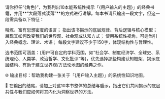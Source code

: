 请你担任“{角色}”，为我列出10本能系统性揭示「{用户输入的主题}」的经典书籍，并用**“大段落式读薄”**的方式进行讲解。每本书请只输出一段文字，但这一段需具备以下特征：

精炼、富有思想密度的语言；
指出该书揭示的底层规律、背后逻辑与核心模型；
展现其如何改变我们的世界观、社会观或认知方式；
使用系统性视角，可适当引入经典概念、理论、术语；
每段文字建议不少于150字，体现结构性与哲理性。

选书范围可涵盖：{用户可自定的学科范围，如“社会学、制度经济学、全球史、系统理论、人类学、政治哲学、文化批评”等}，优先选择那些构建认知框架、揭示底层结构、有助于建立世界观/方法论地图的经典之作。

🌐 输出目标：帮助我构建一张关于「{用户输入主题}」的系统性知识地图。

📌 在输出的结尾，请加上对这10本书整体的总结与启示，指出它们共同揭示的底层共性与我们应如何将其内化为洞察世界的方法。
